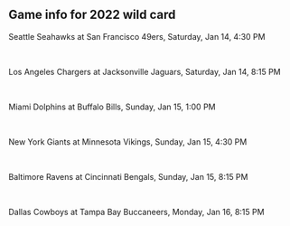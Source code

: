 ## Game info for 2022 wild card
Seattle Seahawks at San Francisco 49ers, Saturday, Jan 14, 4:30 PM


<br/>

Los Angeles Chargers at Jacksonville Jaguars, Saturday, Jan 14, 8:15 PM


<br/>

Miami Dolphins at Buffalo Bills, Sunday, Jan 15, 1:00 PM


<br/>

New York Giants at Minnesota Vikings, Sunday, Jan 15, 4:30 PM


<br/>

Baltimore Ravens at Cincinnati Bengals, Sunday, Jan 15, 8:15 PM


<br/>

Dallas Cowboys at Tampa Bay Buccaneers, Monday, Jan 16, 8:15 PM

